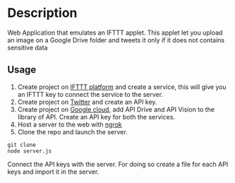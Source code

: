 # Description

Web Application that emulates an IFTTT applet. This applet let you upload an image on a Google Drive folder and tweets it only if it does not contains sensitive data


## Usage

1. Create project on [IFTTT platform](https://platform.ifttt.com/) and create a service, this will give you an IFTTT key to connect the service to the server.
2. Create project on [Twitter](https://developer.twitter.com/en) and create an API key.
3. Create project on [Google cloud](https://cloud.google.com/), add API Drive and API Vision to the library of API. Create an API key for both the services.
4. Host a server to the web with [ngrok](https://ngrok.com/)
5. Clone the repo and launch the server. 
```
git clone 
node server.js
```
Connect the API keys with the server. For doing so create a file for each API keys and import it in the server.

